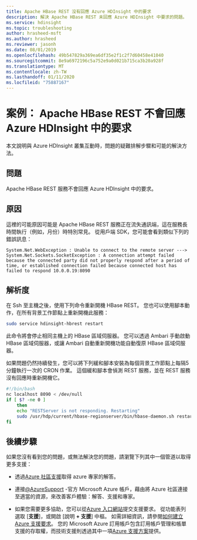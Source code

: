 ```yaml
---
title: Apache HBase REST 沒有回應 Azure HDInsight 中的要求
description: 解決 Apache HBase REST 未回應 Azure HDInsight 中要求的問題。
ms.service: hdinsight
ms.topic: troubleshooting
author: hrasheed-msft
ms.author: hrasheed
ms.reviewer: jasonh
ms.date: 08/01/2019
ms.openlocfilehash: 49b547829a369ea6df35e2f1c2f7d60458e41040
ms.sourcegitcommit: 8e9a6972196c5a752e9a0d021b715ca3b20a928f
ms.translationtype: MT
ms.contentlocale: zh-TW
ms.lasthandoff: 01/11/2020
ms.locfileid: "75887167"
---
```

# <a name="scenario-apache-hbase-rest-not-responding-to-requests-in-azure-hdinsight"></a>案例： Apache HBase REST 不會回應 Azure HDInsight 中的要求

本文說明與 Azure HDInsight 叢集互動時，問題的疑難排解步驟和可能的解決方法。

## <a name="issue"></a>問題

Apache HBase REST 服務不會回應 Azure HDInsight 中的要求。

## <a name="cause"></a>原因

這裡的可能原因可能是 Apache HBase REST 服務正在流失通訊端，這在服務長時間執行（例如，月份）時特別常見。 從用戶端 SDK，您可能會看到類似下列的錯誤訊息：

```
System.Net.WebException : Unable to connect to the remote server --->
System.Net.Sockets.SocketException : A connection attempt failed because the connected party did not properly respond after a period of time, or established connection failed because connected host has failed to respond 10.0.0.19:8090
```

## <a name="resolution"></a>解析度

在 Ssh 至主機之後，使用下列命令重新開機 HBase REST。 您也可以使用腳本動作，在所有背景工作節點上重新開機此服務：

```bash
sudo service hdinsight-hbrest restart
```

此命令將會停止相同主機上的 HBase 區域伺服器。 您可以透過 Ambari 手動啟動 HBase 區域伺服器，或讓 Ambari 自動重新開機功能自動復原 HBase 區域伺服器。

如果問題仍然持續發生，您可以將下列緩和腳本安裝為每個背景工作節點上每隔5分鐘執行一次的 CRON 作業。 這個緩和腳本會偵測 REST 服務，並在 REST 服務沒有回應時重新開機它。

```bash
#!/bin/bash
nc localhost 8090 < /dev/null
if [ $? -ne 0 ]
    then
    echo "RESTServer is not responding. Restarting"
    sudo /usr/hdp/current/hbase-regionserver/bin/hbase-daemon.sh restart rest
fi
```

## <a name="next-steps"></a>後續步驟

如果您沒有看到您的問題，或無法解決您的問題，請瀏覽下列其中一個管道以取得更多支援：

* 透過[Azure 社區支援](https://azure.microsoft.com/support/community/)取得 azure 專家的解答。

* 連接[@AzureSupport](https://twitter.com/azuresupport) -官方 Microsoft Azure 帳戶，藉由將 Azure 社區連接至適當的資源，來改善客戶體驗：解答、支援和專家。

* 如果您需要更多協助，您可以從[Azure 入口網站](https://portal.azure.com/?#blade/Microsoft_Azure_Support/HelpAndSupportBlade/)提交支援要求。 從功能表列選取 [**支援**]，或開啟 [說明 **+ 支援**] 中樞。 如需詳細資訊，請參閱[如何建立 Azure 支援要求](https://docs.microsoft.com/azure/azure-portal/supportability/how-to-create-azure-support-request)。 您的 Microsoft Azure 訂用帳戶包含訂用帳戶管理和帳單支援的存取權，而技術支援則透過其中一項[Azure 支援方案](https://azure.microsoft.com/support/plans/)提供。
